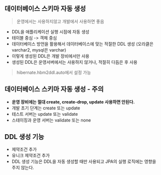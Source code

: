 ## 데이터베이스 스키마 자동 생성

> 운영에서는 사용하지않고 개발에서 사용하면 좋음

+ DDL을 애플리케이션 실행 시점에 자동 생성
+ 테이블 중심 -> 객체 중심
+ 데이터베이스 방언을 활용해서 데이터베이스에 맞는 적절한 DDL 생성 (오라클은 varchar2, mysql은 varchar)
+ 이렇게 생성된 DDL은 개발 장비에서만 사용
+ 생성된 DDL은 운영서버에서는 사용하지 않거나, 적절히 다듬은 후 사용

> hibernate.hbm2ddl.auto에서 설정 가능

## 데이터베이스 스키마 자동 생성 - 주의
+ **운영 장비에는 절대 create, create-drop, update 사용하면 안된다.**
+ 개발 초기 단계는 create 또는 update 
+ 테스트 서버는 update 또는 validate 
+ 스테이징과 운영 서버는 validate 또는 none

## DDL 생성 기능
+ 제약조건 추가
+ 유니크 제약조건 추가
+ DDL 생성 기능은 DDL을 자동 생성할 때만 사용되고 JPA의 실행 로직에는 영향을 주지 않는다.
